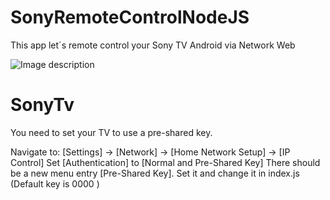 # SonyRemoteControlNodeJS
This app let´s remote control your Sony TV Android via Network Web

![Image description](https://github.com/breunigs/bravia-auth-and-remote)

# SonyTv
You need to set your TV to use a pre-shared key.

Navigate to: [Settings] → [Network] → [Home Network Setup] → [IP Control]
Set [Authentication] to [Normal and Pre-Shared Key]
There should be a new menu entry [Pre-Shared Key]. Set it and change it in index.js (Default key is 0000 )
